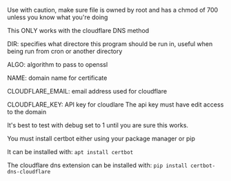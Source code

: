Use with caution, make sure file is owned by root and has a chmod of 700 unless you know what you're doing

This ONLY works with the cloudflare DNS method

DIR: specifies what directore this program should be run in, useful when being run from cron or another directory

ALGO: algorithm to pass to openssl

NAME: domain name for certificate

CLOUDFLARE_EMAIL: email address used for cloudflare

CLOUDFLARE_KEY: API key for cloudlare
  The api key must have edit access to the domain 


It's best to test with debug set to 1 until you are sure this works.


You must install certbot either using your package manager or pip

It can be installed with:
 `apt install certbot`

The cloudflare dns extension can be installed with:
 `pip install certbot-dns-cloudflare`
